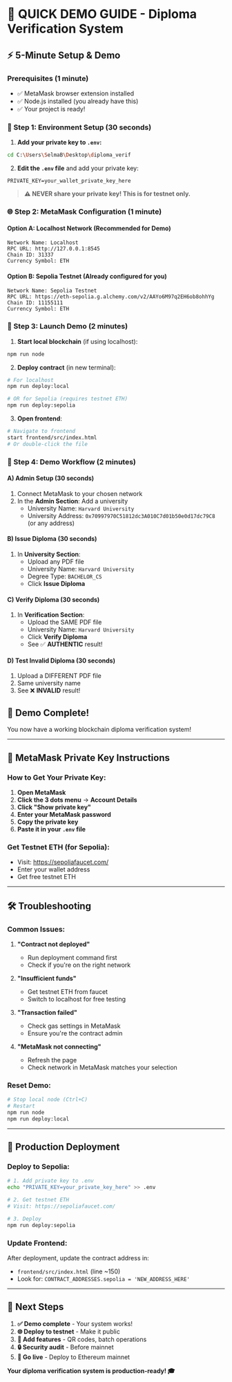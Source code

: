 # 🚀 QUICK DEMO GUIDE - Diploma Verification System

## ⚡ **5-Minute Setup & Demo**

### **Prerequisites (1 minute)**
- ✅ MetaMask browser extension installed
- ✅ Node.js installed (you already have this)
- ✅ Your project is ready!

### **🔧 Step 1: Environment Setup (30 seconds)**

1. **Add your private key to `.env`:**
```bash
cd C:\Users\SelmaB\Desktop\diploma_verif
```

2. **Edit the `.env` file** and add your private key:
```env
PRIVATE_KEY=your_wallet_private_key_here
```

> **⚠️ NEVER share your private key! This is for testnet only.**

### **🌐 Step 2: MetaMask Configuration (1 minute)**

#### **Option A: Localhost Network (Recommended for Demo)**
```
Network Name: Localhost
RPC URL: http://127.0.0.1:8545
Chain ID: 31337
Currency Symbol: ETH
```

#### **Option B: Sepolia Testnet (Already configured for you)**
```
Network Name: Sepolia Testnet
RPC URL: https://eth-sepolia.g.alchemy.com/v2/AAYo6M97q2EH6ob8ohhYg
Chain ID: 11155111
Currency Symbol: ETH
```

### **🚀 Step 3: Launch Demo (2 minutes)**

1. **Start local blockchain** (if using localhost):
```bash
npm run node
```

2. **Deploy contract** (in new terminal):
```bash
# For localhost
npm run deploy:local

# OR for Sepolia (requires testnet ETH)
npm run deploy:sepolia
```

3. **Open frontend**:
```bash
# Navigate to frontend
start frontend/src/index.html
# Or double-click the file
```

### **🎯 Step 4: Demo Workflow (2 minutes)**

#### **A) Admin Setup (30 seconds)**
1. Connect MetaMask to your chosen network
2. In the **Admin Section**: Add a university
   - University Name: `Harvard University`
   - University Address: `0x70997970C51812dc3A010C7d01b50e0d17dc79C8` (or any address)

#### **B) Issue Diploma (30 seconds)**
1. In **University Section**:
   - Upload any PDF file
   - University Name: `Harvard University`
   - Degree Type: `BACHELOR_CS`
   - Click **Issue Diploma**

#### **C) Verify Diploma (30 seconds)**
1. In **Verification Section**:
   - Upload the SAME PDF file
   - University Name: `Harvard University`
   - Click **Verify Diploma**
   - See ✅ **AUTHENTIC** result!

#### **D) Test Invalid Diploma (30 seconds)**
1. Upload a DIFFERENT PDF file
2. Same university name
3. See ❌ **INVALID** result!

## 🎉 **Demo Complete!**

You now have a working blockchain diploma verification system!

---

## 🔑 **MetaMask Private Key Instructions**

### **How to Get Your Private Key:**

1. **Open MetaMask**
2. **Click the 3 dots menu** → **Account Details**
3. **Click "Show private key"**
4. **Enter your MetaMask password**
5. **Copy the private key**
6. **Paste it in your `.env` file**

### **Get Testnet ETH (for Sepolia):**
- Visit: https://sepoliafaucet.com/
- Enter your wallet address
- Get free testnet ETH

---

## 🛠️ **Troubleshooting**

### **Common Issues:**

1. **"Contract not deployed"**
   - Run deployment command first
   - Check if you're on the right network

2. **"Insufficient funds"**
   - Get testnet ETH from faucet
   - Switch to localhost for free testing

3. **"Transaction failed"**
   - Check gas settings in MetaMask
   - Ensure you're the contract admin

4. **"MetaMask not connecting"**
   - Refresh the page
   - Check network in MetaMask matches your selection

### **Reset Demo:**
```bash
# Stop local node (Ctrl+C)
# Restart
npm run node
npm run deploy:local
```

---

## 📱 **Production Deployment**

### **Deploy to Sepolia:**
```bash
# 1. Add private key to .env
echo "PRIVATE_KEY=your_private_key_here" >> .env

# 2. Get testnet ETH
# Visit: https://sepoliafaucet.com/

# 3. Deploy
npm run deploy:sepolia
```

### **Update Frontend:**
After deployment, update the contract address in:
- `frontend/src/index.html` (line ~150)
- Look for: `CONTRACT_ADDRESSES.sepolia = 'NEW_ADDRESS_HERE'`

---

## 🎯 **Next Steps**

1. **✅ Demo complete** - Your system works!
2. **🌐 Deploy to testnet** - Make it public
3. **📱 Add features** - QR codes, batch operations
4. **🔒 Security audit** - Before mainnet
5. **🚀 Go live** - Deploy to Ethereum mainnet

**Your diploma verification system is production-ready! 🎓**

